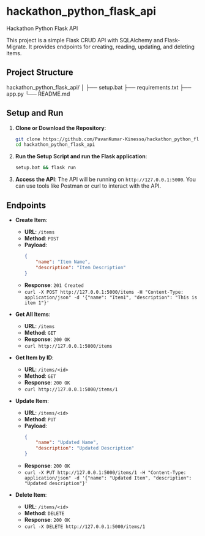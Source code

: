 # hackathon_python_flask_api
Hackathon Python Flask API

This project is a simple Flask CRUD API with SQLAlchemy and Flask-Migrate. It provides endpoints for creating, reading, updating, and deleting items.

## Project Structure
hackathon_python_flask_api/
│
├── setup.bat
├── requirements.txt
├── app.py
└── README.md

## Setup and Run

1. **Clone or Download the Repository**:
    ```sh
    git clone https://github.com/PavanKumar-Kinesso/hackathon_python_flask_api.git
    cd hackathon_python_flask_api
    ```

2. **Run the Setup Script and run the Flask application**:
    ```cmd
    setup.bat && flask run
    ```

3. **Access the API**:
    The API will be running on `http://127.0.0.1:5000`. You can use tools like Postman or curl to interact with the API.

## Endpoints

- **Create Item**:
    - **URL**: `/items`
    - **Method**: `POST`
    - **Payload**:
        ```json
        {
            "name": "Item Name",
            "description": "Item Description"
        }
        ```
    - **Response**: `201 Created`
    - `curl -X POST http://127.0.0.1:5000/items -H "Content-Type: application/json" -d '{"name": "Item1", "description": "This is item 1"}'`

- **Get All Items**:
    - **URL**: `/items`
    - **Method**: `GET`
    - **Response**: `200 OK`
    - `curl http://127.0.0.1:5000/items`

- **Get Item by ID**:
    - **URL**: `/items/<id>`
    - **Method**: `GET`
    - **Response**: `200 OK`
    - `curl http://127.0.0.1:5000/items/1`

- **Update Item**:
    - **URL**: `/items/<id>`
    - **Method**: `PUT`
    - **Payload**:
        ```json
        {
            "name": "Updated Name",
            "description": "Updated Description"
        }
        ```
    - **Response**: `200 OK`
    - `curl -X PUT http://127.0.0.1:5000/items/1 -H "Content-Type: application/json" -d '{"name": "Updated Item", "description": "Updated description"}'`

- **Delete Item**:
    - **URL**: `/items/<id>`
    - **Method**: `DELETE`
    - **Response**: `200 OK`
    - `curl -X DELETE http://127.0.0.1:5000/items/1`